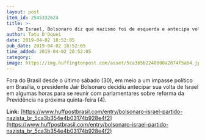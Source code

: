 ```yaml
---
layout: post
item_id: 2545332624
title: >-
    Em Israel, Bolsonaro diz que nazismo foi de esquerda e antecipa volta ao Brasil
author: Tatu D'Oquei
date: 2019-04-02 18:52:05
pub_date: 2019-04-02 18:52:05
time_added: 2019-04-02 20:52:05
category: 
image: https://img.huffingtonpost.com/asset/5ca3b5b2240000a2074f5ab4.jpeg?cache=PX89zyUl1e&ops=1200_630
---
```


Fora do Brasil desde o último sábado (30), em meio a um impasse político em Brasília, o presidente Jair Bolsonaro decidiu antecipar sua volta de Israel em algumas horas para se reunir com parlamentares sobre reforma da Previdência na próxima quinta-feira (4).

**Link:** [https://www.huffpostbrasil.com/entry/bolsonaro-israel-partido-nazista_br_5ca3b354e4b03174b928e4f2](https://www.huffpostbrasil.com/entry/bolsonaro-israel-partido-nazista_br_5ca3b354e4b03174b928e4f2)

